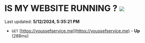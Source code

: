 # IS MY WEBSITE RUNNING ? [![](https://img.shields.io/static/v1?label=Sponsor&message=%E2%9D%A4&logo=GitHub&color=%23fe8e86)](https://github.com/sponsors/<username>)

Last updated: **5/12/2024, 5:35:21 PM**

- `GET` [https://youssefservice.me](https://youssefservice.me) - **Up** (288ms)
